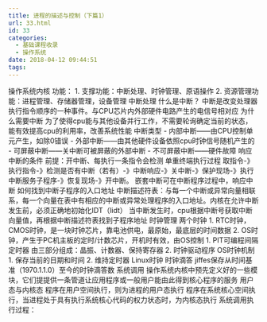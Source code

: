 ```yaml
---
title: 进程的描述与控制（下篇1）
url: 33.html
id: 33
categories:
  - 基础课程收录
  - 操作系统
date: 2018-04-12 09:44:51
tags:
---
```


操作系统内核 功能： 1\. 支撑功能：中断处理、时钟管理、原语操作 2. 资源管理功能：进程管理、存储器管理，设备管理 中断处理 什么是中断？ 中断是改变处理器执行指令顺序的一种事件。与CPU芯片内外部硬件电路产生的电信号相对应 为什么需要中断 为了使得cpu能与其他设备并行工作，不需要轮询确定当前的状态，能有效提高cpu的利用率，改善系统性能 中断类型 - 内部中断——由CPU控制单元产生，如除0错误 - 外部中断——由其他硬件设备依照cpu时钟信号随机产生的 - 可屏蔽中断——关中断可被屏蔽的外部中断 - 不可屏蔽中断——硬件故障 响应中断的条件 前提：开中断、每执行一条指令会检测 单重终端执行过程 取指令-》执行指令-》检测是否有中断（若有）-》中断响应-》关中断-》保护现场-》执行中断服务子程序-》恢复现场-》开中断。 嵌套中断可在中断程序过程中，响应中断 如何找到中断子程序的入口地址 中断描述符表：与每一个中断或异常向量相联系，每一个向量在表中有相应的中断或异常处理程序的入口地址。内核在允许中断发生前，必须正确地初始化IDT（lidt） 当中断发生时，cpu根据中断号获取中断向量值，再根据中断描述符表找到子程序地址 时钟管理 两个时钟 1. RTC时钟，CMOS时钟，是一块时钟芯片，靠电池供电，最原始，最底层的时间数据 2. OS时钟，产生于PC机主板的定时/计数芯片，开机时有效，由OS控制 1. PIT可编程间隔定时器 由三部分组成：晶振、计数器、保持寄存器 2. 时钟驱动程序 OS时钟机制 1. 保存当前的日期和时间 2. 维持定时器 Linux时钟 时钟滴答 jiffes保存从时间基准（1970.1.1.0）至今的时钟滴答数 系统调用 操作系统内核中预先定义好的一些模块，它们提提供一条管道让应用程序或一般用户能由此得到核心程序的服务 用户态与内核态 程序在用户空间执行，则为进程的用户态执行 程序在系统核心空间执行，当进程处于具有执行系统核心代码的权力状态时，为内核态执行 系统调用执行过程：